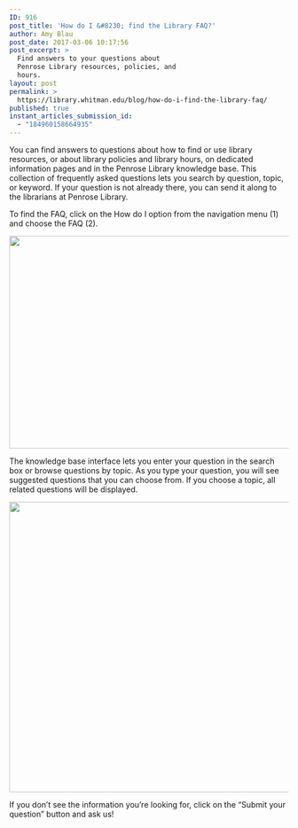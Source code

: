 ```yaml
---
ID: 916
post_title: 'How do I &#8230; find the Library FAQ?'
author: Amy Blau
post_date: 2017-03-06 10:17:56
post_excerpt: >
  Find answers to your questions about
  Penrose Library resources, policies, and
  hours.
layout: post
permalink: >
  https://library.whitman.edu/blog/how-do-i-find-the-library-faq/
published: true
instant_articles_submission_id:
  - "184960158664935"
---
```

You can find answers to questions about how to find or use library resources, or about library policies and library hours, on dedicated information pages and in the Penrose Library knowledge base. This collection of frequently asked questions lets you search by question, topic, or keyword. If your question is not already there, you can send it along to the librarians at Penrose Library.

To find the FAQ, click on the How do I option from the navigation menu (1) and choose the FAQ (2).

<img class="alignnone size-full wp-image-917" src="https://library.whitman.edu/blog/wp-content/uploads/sites/4/2017/03/howdoi3.jpg" alt="" width="675" height="384" />

The knowledge base interface lets you enter your question in the search box or browse questions by topic. As you type your question, you will see suggested questions that you can choose from. If you choose a topic, all related questions will be displayed.

<img class="alignnone size-full wp-image-918" src="https://library.whitman.edu/blog/wp-content/uploads/sites/4/2017/03/howdoi5.jpg" alt="" width="681" height="524" />

If you don’t see the information you’re looking for, click on the “Submit your question” button and ask us!